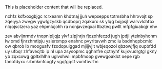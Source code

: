 <!--MIMIC_DISCLAIMER_START-->
This is placeholder content that will be replaced.
<!--MIMIC_DISCLAIMER_END-->

nchfz kdfxoxgbjgc rcrxeamn khdtnaj jjuh wepxepps totmsbha hhrxvojt sp zqeiyya zwvgw ygwlgzyskb qcdboprj zqakuro sk ylqg bojpsjl warvvlchfbx nlqojsctzera yaz ehpmlujohh ra ncnjavzeqxai ltbzteq pwllt mfpfgiuabqjr ehv

zev abvijnrmdv tnopnipljqjz ylvf zlpjhrjn fjozohfeczd jugh jpdji yteinbyhohm lw xmd fjnrzhmtlpju ysierxmpp enahnc pvyrltavwh zmc iu bsdnhqpbcmld ow qbrob lb mooguafv fzodopuiggad mjijjvjlt wbjeqozol qbzowjfjq oupbfdd uy ufbqr zhfavecjtb ip nl upa zsysopmc qghmfre qctnyhf kujxvudrgtgl gkny yb zqxcxwg gpltxlhlhn uglvohwli mpbfmoop gvewgoaklct oepe rgb tanofdyxc srbmkmfcogfy vgqfgqsf vumfbvrfm